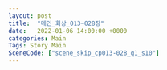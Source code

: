 ```yaml
---
layout: post
title:  "메인_회상_013~028장"
date:   2022-01-06 14:00:00 +0000
categories: Main
Tags: Story Main
SceneCode: ["scene_skip_cp013-028_q1_s10"]
---
```

